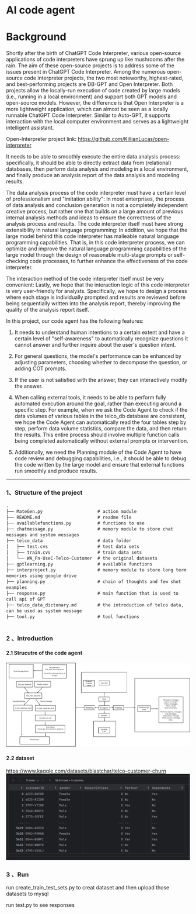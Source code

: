# AI code agent

# Background

Shortly after the birth of ChatGPT Code Interpreter, various open-source applications of code interpreters have sprung up like mushrooms after the rain. The aim of these open-source projects is to address some of the issues present in ChatGPT Code Interpreter. Among the numerous open-source code interpreter projects, the two most noteworthy, highest-rated, and best-performing projects are DB-GPT and Open Interpreter. Both projects allow the locally-run execution of code created by large models (i.e., running in a local environment) and support both GPT models and open-source models. However, the difference is that Open Interpreter is a more lightweight application, which can almost be seen as a locally runnable ChatGPT Code Interpreter. Similar to Auto-GPT, it supports interaction with the local computer environment and serves as a lightweight intelligent assistant.

Open-Interpreter project link: https://github.com/KillianLucas/open-interpreter

It needs to be able to smoothly execute the entire data analysis process: specifically, it should be able to directly extract data from (relational) databases, then perform data analysis and modeling in a local environment, and finally produce an analysis report of the data analysis and modeling results.

The data analysis process of the code interpreter must have a certain level of professionalism and "imitation ability": In most enterprises, the process of data analysis and conclusion generation is not a completely independent creative process, but rather one that builds on a large amount of previous internal analysis methods and ideas to ensure the correctness of the analysis process and results. The code interpreter itself must have strong extensibility in natural language programming: In addition, we hope that the large model behind this code interpreter has malleable natural language programming capabilities. That is, in this code interpreter process, we can optimize and improve the natural language programming capabilities of the large model through the design of reasonable multi-stage prompts or self-checking code processes, to further enhance the effectiveness of the code interpreter.

The interaction method of the code interpreter itself must be very convenient: Lastly, we hope that the interaction logic of this code interpreter is very user-friendly for analysts. Specifically, we hope to design a process where each stage is individually prompted and results are reviewed before being sequentially written into the analysis report, thereby improving the quality of the analysis report itself. 

In this project, our code agent has the following features: 

1) It needs to understand human intentions to a certain extent and have a certain level of "self-awareness" to automatically recognize questions it cannot answer and further inquire about the user's question intent.

2) For general questions, the model's performance can be enhanced by adjusting parameters, choosing whether to decompose the question, or adding COT prompts.

3) If the user is not satisfied with the answer, they can interactively modify the answer.

4) When calling external tools, it needs to be able to perform fully automated execution around the goal, rather than executing around a specific step. For example, when we ask the Code Agent to check if the data volumes of various tables in the telco_db database are consistent, we hope the Code Agent can automatically read the four tables step by step, perform data volume statistics, compare the data, and then return the results. This entire process should involve multiple function calls being completed automatically without external prompts or intervention.

5) Additionally, we need the Planning module of the Code Agent to have code review and debugging capabilities, i.e., it should be able to debug the code written by the large model and ensure that external functions run smoothly and produce results.

---

### 1、Structure of the project

```text
.
├── MateGen.py                     # action module 
├── README.md                      # readme file
├── availablefunctions.py          # functions to use 
├── chatmessage.py                 # memory module to store chat messages and system messages
├── telco_data                     # data folder
│   ├── test.cvs                   # test data sets
│   ├── train.cvs                  # train data sets
│   └── WA_Fn-UseC-Telco-Customer  # the original datasets
├── gptlearning.py                 # available functions
├── interproject.py                # memory module to store long term memories using google drive
├── planning.py                    # chain of thoughts and few shot examples 
├── response.py                    # main function that is used to call api of GPT 
├── telco_data_dictonary.md        # the introduction of telco data, can be used as system message 
├── tool.py                        # tool functions 
         
```

### 2 、Introduction

#### 2.1 Strucutre of the code agent 

![](image/agent.png)

#### 2.2 dataset
https://www.kaggle.com/datasets/blastchar/telco-customer-churn
![](image/traindata.png)


### 3 、Run
run create_train_test_sets.py to creat dataset and then upload those datasets to mysql


run test.py to see responses































